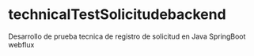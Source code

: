# technicalTestSolicitudebackend
Desarrollo de prueba tecnica de registro de solicitud en Java SpringBoot webflux

